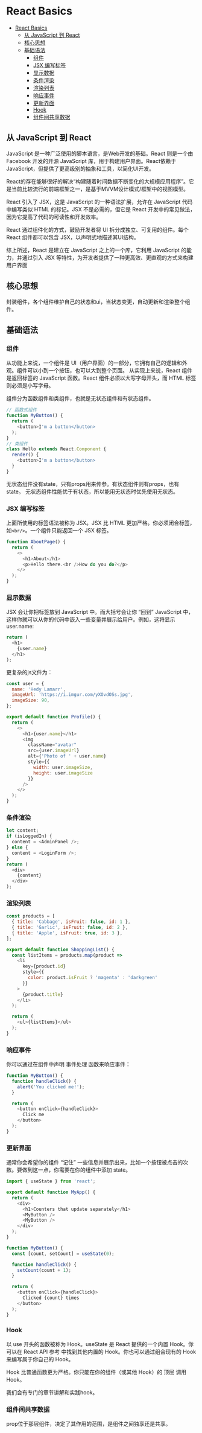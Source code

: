 # React Basics

- [React Basics](#react-basics)
  - [从 JavaScript 到 React](#从-javascript-到-react)
  - [核心思想](#核心思想)
  - [基础语法](#基础语法)
    - [组件](#组件)
    - [JSX 编写标签](#jsx-编写标签)
    - [显示数据](#显示数据)
    - [条件渲染](#条件渲染)
    - [渲染列表](#渲染列表)
    - [响应事件](#响应事件)
    - [更新界面](#更新界面)
    - [Hook](#hook)
    - [组件间共享数据](#组件间共享数据)

## 从 JavaScript 到 React

JavaScript 是一种广泛使用的脚本语言，是Web开发的基础。React 则是一个由 Facebook 开发的开源 JavaScript 库，用于构建用户界面。React依赖于 JavaScript，但提供了更高级别的抽象和工具，以简化UI开发。

React的存在能够很好的解决“构建随着时间数据不断变化的大规模应用程序”。它是当前比较流行的前端框架之一，是基于MVVM设计模式/框架中的视图模型。

React 引入了 JSX，这是 JavaScript 的一种语法扩展，允许在 JavaScript 代码中编写类似 HTML 的标记。JSX 不是必需的，但它是 React 开发中的常见做法，因为它提高了代码的可读性和开发效率。

React 通过组件化的方式，鼓励开发者将 UI 拆分成独立、可复用的组件。每个 React 组件都可以包含 JSX，以声明式地描述其UI结构。

综上所述，React 是建立在 JavaScript 之上的一个库，它利用 JavaScript 的能力，并通过引入 JSX 等特性，为开发者提供了一种更高效、更直观的方式来构建用户界面‌

## 核心思想

封装组件，各个组件维护自己的状态和ui，当状态变更，自动更新和渲染整个组件。

## 基础语法

### 组件

从功能上来说，一个组件是 UI（用户界面）的一部分，它拥有自己的逻辑和外观。组件可以小到一个按钮，也可以大到整个页面。
从实现上来说，React 组件是返回标签的 JavaScript 函数。React 组件必须以大写字母开头，而 HTML 标签则必须是小写字母。

组件分为函数组件和类组件，也就是无状态组件和有状态组件。

```javascript
// 函数式组件
function MyButton() {
  return (
    <button>I'm a button</button>
  );
}
// 类组件
class Hello extends React.Component {
  render() {
    <button>I'm a button</button>
  }
}
```

无状态组件没有state，只有props用来传参。有状态组件则有props，也有state。
无状态组件性能优于有状态，所以能用无状态时优先使用无状态。

### JSX 编写标签

上面所使用的标签语法被称为 JSX。JSX 比 HTML 更加严格。你必须闭合标签，如```<br/>```。一个组件只能返回一个 JSX 标签。

```javascript
function AboutPage() {
  return (
    <>
      <h1>About</h1>
      <p>Hello there.<br />How do you do?</p>
    </>
  );
}
```

### 显示数据

JSX 会让你把标签放到 JavaScript 中。而大括号会让你 “回到” JavaScript 中，这样你就可以从你的代码中嵌入一些变量并展示给用户。例如，这将显示 user.name:

```javascript
return (
  <h1>
    {user.name}
  </h1>
);
```

更复杂的js文件为：

```javascript
const user = {
  name: 'Hedy Lamarr',
  imageUrl: 'https://i.imgur.com/yXOvdOSs.jpg',
  imageSize: 90,
};

export default function Profile() {
  return (
    <>
      <h1>{user.name}</h1>
      <img
        className="avatar"
        src={user.imageUrl}
        alt={'Photo of ' + user.name}
        style={{
          width: user.imageSize,
          height: user.imageSize
        }}
      />
    </>
  );
}
```

### 条件渲染

```javascript
let content;
if (isLoggedIn) {
  content = <AdminPanel />;
} else {
  content = <LoginForm />;
}
return (
  <div>
    {content}
  </div>
);
```

### 渲染列表

```javascript
const products = [
  { title: 'Cabbage', isFruit: false, id: 1 },
  { title: 'Garlic', isFruit: false, id: 2 },
  { title: 'Apple', isFruit: true, id: 3 },
];

export default function ShoppingList() {
  const listItems = products.map(product =>
    <li
      key={product.id}
      style={{
        color: product.isFruit ? 'magenta' : 'darkgreen'
      }}
    >
      {product.title}
    </li>
  );

  return (
    <ul>{listItems}</ul>
  );
}
```

### 响应事件

你可以通过在组件中声明 事件处理 函数来响应事件：

```javascript
function MyButton() {
  function handleClick() {
    alert('You clicked me!');
  }

  return (
    <button onClick={handleClick}>
      Click me
    </button>
  );
}
```

### 更新界面

通常你会希望你的组件 “记住” 一些信息并展示出来，比如一个按钮被点击的次数。要做到这一点，你需要在你的组件中添加 state。

```javascript
import { useState } from 'react';

export default function MyApp() {
  return (
    <div>
      <h1>Counters that update separately</h1>
      <MyButton />
      <MyButton />
    </div>
  );
}

function MyButton() {
  const [count, setCount] = useState(0);

  function handleClick() {
    setCount(count + 1);
  }

  return (
    <button onClick={handleClick}>
      Clicked {count} times
    </button>
  );
}
```

### Hook

以 use 开头的函数被称为 Hook。useState 是 React 提供的一个内置 Hook。你可以在 React API 参考 中找到其他内置的 Hook。你也可以通过组合现有的 Hook 来编写属于你自己的 Hook。

Hook 比普通函数更为严格。你只能在你的组件（或其他 Hook）的 顶层 调用 Hook。

我们会有专门的章节讲解和实践hook。

### 组件间共享数据

prop位于那层组件，决定了其作用的范围，是组件之间独享还是共享。
